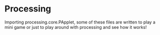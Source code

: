 # Processing
Importing processing.core.PApplet, some of these files are written to play a mini game or just to play around with processing and see how it works!
